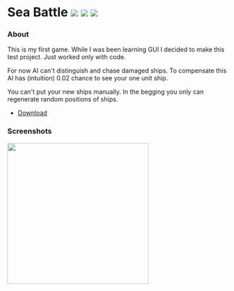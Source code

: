 # Sea Battle <img src="https://img.shields.io/badge/version-0.7.0-green.svg?style=flat"> <img src="https://img.shields.io/badge/last_update-2016.03.12-green.svg?style=flat"> <img src="https://img.shields.io/badge/first_release-2016.03.12-lightgrey.svg?style=flat">

### About

This is my first game. While I was been learning GUI I decided to make this test project. Just worked only with code.

For now AI can't distinguish and chase damaged ships. To compensate this AI has (intuition) 0.02 chance to see your one unit ship.

You can't put your new ships manually. In the begging you only can regenerate random positions of ships.

- [Download](https://github.com/Aunmag/sea-battle/releases/)

### Screenshots

<img src="https://pp.vk.me/c628723/v628723423/6e7c3/_uH1LNtv_UU.jpg" width="320">

